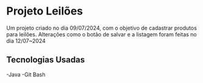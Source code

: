 # Projeto Leilões
Um projeto criado no dia 09/07/2024, com o objetivo de cadastrar produtos para leilões.
Alterações como o botão de salvar e a listagem foram feitas no dia 12/07~2024

## Tecnologias Usadas
-Java
-Git Bash
